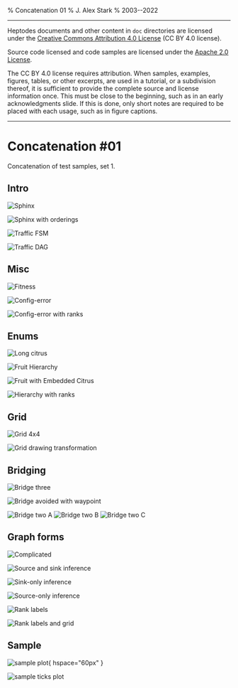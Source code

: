 % Concatenation 01
% J. Alex Stark
% 2003--2022


----------------------------------------

Heptodes documents and other content in `doc` directories are licensed under the
[Creative Commons Attribution 4.0 License] (CC BY 4.0 license).

Source code licensed and code samples are licensed under the [Apache
2.0 License].

The CC BY 4.0 license requires attribution.  When samples, examples, figures,
tables, or other excerpts, are used in a tutorial, or a subdivision thereof, it
is sufficient to provide the complete source and license information once.  This
must be close to the beginning, such as in an early acknowledgments slide.  If
this is done, only short notes are required to be placed with each usage, such
as in figure captions.

[Creative Commons Attribution 4.0 License]: https://creativecommons.org/licenses/by/4.0/legalcode
[Apache 2.0 License]: https://www.apache.org/licenses/LICENSE-2.0

----------------------------------------

# Concatenation \#01

Concatenation of test samples, set 1.

## Intro

![Sphinx](kept/sphinx.svg)

![Sphinx with orderings](kept/sphinx_ranks.svg)

![Traffic FSM](kept/traffic_fsm.svg)

![Traffic DAG](kept/traffic_dag.svg)

## Misc

![Fitness](kept/fitness.svg)

![Config-error](kept/config_error.svg)

![Config-error with ranks](kept/config_error_ranks.svg)

## Enums

![Long citrus](kept/long_citrus.svg)

![Fruit Hierarchy](kept/fruit_hierarchy.svg)

![Fruit with Embedded Citrus](kept/fruit_embedding.svg)

![Hierarchy with ranks](kept/hierarchy_ranks.svg)

## Grid

![Grid 4x4](kept/grid_16.svg)

![Grid drawing transformation](kept/grid_16_on_grid.svg)

## Bridging

![Bridge three](kept/bridge_three.svg)

![Bridge avoided with waypoint](kept/bridge_waypoint.svg)

![Bridge two A](kept/bridge_two_a.svg)
![Bridge two B](kept/bridge_two_b.svg)
![Bridge two C](kept/bridge_two_c.svg)

## Graph forms

![Complicated](kept/complicated.svg)

![Source and sink inference](kept/inference.svg)

![Sink-only inference](kept/inference_sink_only.svg)

![Source-only inference](kept/inference_source_only.svg)

![Rank labels](kept/rank_labels.svg)

![Rank labels and grid](kept/on_grid.svg)

## Sample

![sample plot](kept/sample.svg){ hspace="60px" }

![sample ticks plot](kept/sample_ticks.svg)
